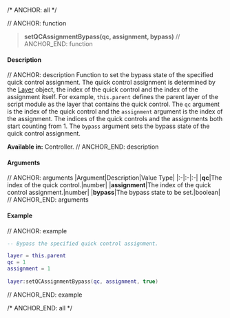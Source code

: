 /* ANCHOR: all */

// ANCHOR: function
>**setQCAssignmentBypass(qc, assignment, bypass)**
// ANCHOR_END: function

#### Description

// ANCHOR: description
Function to set the bypass state of the specified quick control assignment. The quick control assignment is determined by the [Layer](./Layer.md) object, the index of the quick control and the index of the assignment itself. For example, ``this.parent`` defines the parent layer of the script module as the layer that contains the quick control. The ``qc`` argument is the index of the quick control and the ``assignment`` argument is the index of the assignment. The indices of the quick controls and the assignments both start counting from 1. The ``bypass`` argument sets the bypass state of the quick control assignment.

**Available in:** Controller.
// ANCHOR_END: description

#### Arguments

// ANCHOR: arguments
|Argument|Description|Value Type|
|:-|:-|:-|
|**qc**|The index of the quick control.|number|
|**assignment**|The index of the quick control assignment.|number|
|**bypass**|The bypass state to be set.|boolean|
// ANCHOR_END: arguments

#### Example

// ANCHOR: example
```lua
-- Bypass the specified quick control assignment.

layer = this.parent
qc = 1
assignment = 1
    
layer:setQCAssignmentBypass(qc, assignment, true)
```
// ANCHOR_END: example

/* ANCHOR_END: all */
